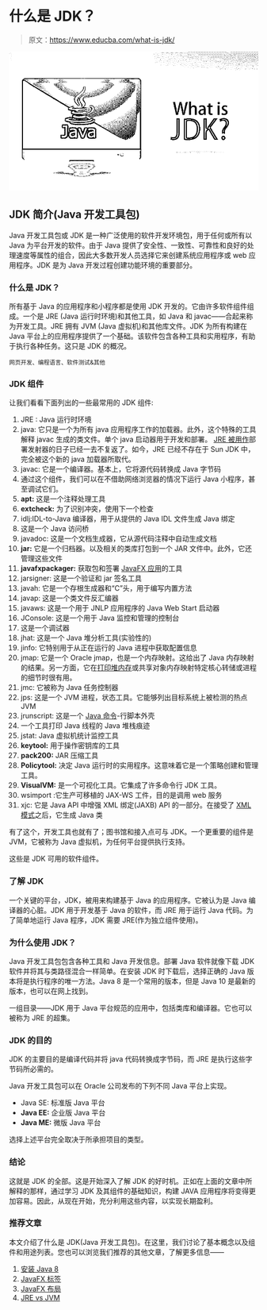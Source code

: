 # 什么是 JDK？

> 原文：<https://www.educba.com/what-is-jdk/>

![What is JDK](img/b584eaaf1ba3714b07314d77068ccf8b.png)



## JDK 简介(Java 开发工具包)

Java 开发工具包或 JDK 是一种广泛使用的软件开发环境包，用于任何或所有以 Java 为平台开发的软件。由于 Java 提供了安全性、一致性、可靠性和良好的处理速度等属性的组合，因此大多数开发人员选择它来创建系统应用程序或 web 应用程序。JDK 是为 Java 开发过程创建功能环境的重要部分。

### 什么是 JDK？

所有基于 Java 的应用程序和小程序都是使用 JDK 开发的。它由许多软件组件组成。一个是 JRE (Java 运行时环境)和其他工具，如 Java 和 javac——合起来称为开发工具。JRE 拥有 JVM (Java 虚拟机)和其他库文件。JDK 为所有构建在 Java 平台上的应用程序提供了一个基础。该软件包含各种工具和实用程序，有助于执行各种任务。这只是 JDK 的概况。

<small>网页开发、编程语言、软件测试&其他</small>

### JDK 组件

让我们看看下面列出的一些最常用的 JDK 组件:

1.  JRE : Java 运行时环境
2.  java: 它只是一个为所有 java 应用程序工作的加载器。此外，这个特殊的工具解释 javac 生成的类文件。单个 java 启动器用于开发和部署。 [JRE 被用作](https://www.educba.com/jre-vs-jvm/)部署发射器的日子已经一去不复返了。如今，JRE 已经不存在于 Sun JDK 中，完全被这个新的 java 加载器所取代。
3.  javac: 它是一个编译器。基本上，它将源代码转换成 Java 字节码
4.  通过这个组件，我们可以在不借助网络浏览器的情况下运行 Java 小程序，甚至调试它们。
5.  **apt:** 这是一个注释处理工具
6.  **extcheck:** 为了识别冲突，使用下一个检查
7.  idlj:IDL-to-Java 编译器，用于从提供的 Java IDL 文件生成 Java 绑定
8.  这是一个 Java 访问桥
9.  javadoc: 这是一个文档生成器，它从源代码注释中自动生成文档
10.  **jar:** 它是一个归档器。以及相关的类库打包到一个 JAR 文件中。此外，它还管理这些文件
11.  **javafxpackager:** 获取包和签署 [JavaFX 应用](https://www.educba.com/javafx-applications/)的工具
12.  jarsigner: 这是一个验证和 jar 签名工具
13.  javah: 它是一个存根生成器和“C”头，用于编写内置方法
14.  javap: 这是一个类文件反汇编器
15.  javaws: 这是一个用于 JNLP 应用程序的 Java Web Start 启动器
16.  JConsole: 这是一个用于 Java 监控和管理的控制台
17.  这是一个调试器
18.  jhat: 这是一个 Java 堆分析工具(实验性的)
19.  jinfo: 它特别用于从正在运行的 Java 进程中获取配置信息
20.  jmap: 它是一个 Oracle jmap，也是一个内存映射。这给出了 Java 内存映射的结果。另一方面，它在[打印堆内存](https://www.educba.com/what-is-heap-memory/)或共享对象内存映射特定核心转储或进程的细节时很有用。
21.  jmc: 它被称为 Java 任务控制器
22.  jps: 这是一个 JVM 进程，状态工具。它能够列出目标系统上被检测的热点 JVM
23.  jrunscript: 这是一个 [Java 命令](https://www.educba.com/java-commands/)-行脚本外壳
24.  一个工具打印 Java 线程的 Java 堆栈痕迹
25.  jstat: Java 虚拟机统计监控工具
26.  **keytool:** 用于操作密钥库的工具
27.  **pack200:** JAR 压缩工具
28.  **Policytool:** 决定 Java 运行时的实用程序。这意味着它是一个策略创建和管理工具。
29.  **VisualVM:** 是一个可视化工具。它集成了许多命令行 JDK 工具。
30.  wsimport :它生产可移植的 JAX-WS 工件，目的是调用 web 服务
31.  xjc: 它是 Java API 中增强 XML 绑定(JAXB) API 的一部分。在接受了 [XML 模式](https://www.educba.com/what-is-xml/)之后，它生成 Java 类

有了这个，开发工具也就有了；图书馆和接入点可与 JDK。一个更重要的组件是 JVM，它被称为 Java 虚拟机，为任何平台提供执行支持。

这些是 JDK 可用的软件组件。

### 了解 JDK

一个关键的平台，JDK，被用来构建基于 Java 的应用程序。它被认为是 Java 编译器的心脏。JDK 用于开发基于 Java 的软件，而 JRE 用于运行 Java 代码。为了简单地运行 Java 程序，JDK 需要 JRE(作为独立组件使用)。

### 为什么使用 JDK？

Java 开发工具包包含各种工具和 Java 开发信息。部署 Java 软件就像下载 JDK 软件并将其与类路径混合一样简单。在安装 JDK 时下载后，选择正确的 Java 版本将是执行程序的唯一方法。Java 8 是一个常用的版本，但是 Java 10 是最新的版本，也可以在网上找到。

一组目录——JDK 用于 Java 平台规范的应用中，包括类库和编译器。它也可以被称为 JRE 的超集。

### JDK 的目的

JDK 的主要目的是编译代码并将 java 代码转换成字节码，而 JRE 是执行这些字节码所必需的。

Java 开发工具包可以在 Oracle 公司发布的下列不同 Java 平台上实现。

*   Java SE: 标准版 Java 平台
*   **Java EE:** 企业版 Java 平台
*   **Java ME:** 微版 Java 平台

选择上述平台完全取决于所承担项目的类型。

### 结论

这就是 JDK 的全部。这是开始深入了解 JDK 的好时机。正如在上面的文章中所解释的那样，通过学习 JDK 及其组件的基础知识，构建 JAVA 应用程序将变得更加容易。因此，从现在开始，充分利用这些内容，以实现长期盈利。

### 推荐文章

本文介绍了什么是 JDK(Java 开发工具包)。在这里，我们讨论了基本概念以及组件和用途列表。您也可以浏览我们推荐的其他文章，了解更多信息——

1.  [安装 Java 8](https://www.educba.com/install-java-8/)
2.  [JavaFX 标签](https://www.educba.com/javafx-label/)
3.  [JavaFX 布局](https://www.educba.com/javafx-layouts/)
4.  [JRE vs JVM](https://www.educba.com/jre-vs-jvm/)





